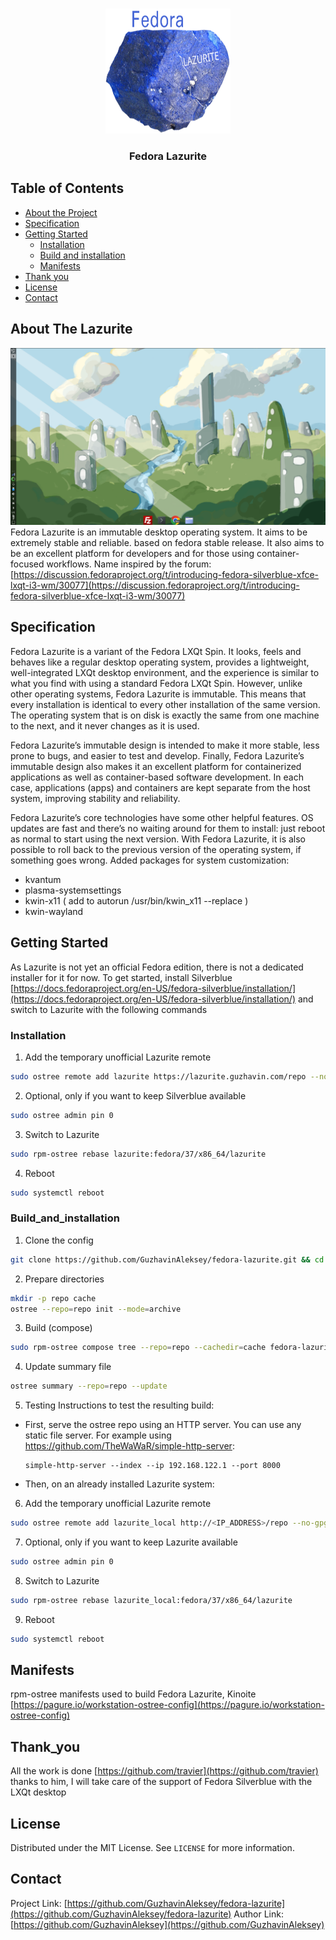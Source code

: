 
<!-- PROJECT LOGO -->
<br />
<p align="center">

  <a href="https://github.com/GuzhavinAleksey/fedora-lazurite">
    <img src="lazurite-logo.png" alt="Logo" width="200" height="200">
  </a>

  <h3 align="center">Fedora Lazurite</h3>
                                                                                                                                                                                            
                                                                                                                                                                                            
<!-- TABLE OF CONTENTS -->                                                                                                                                                                  
## Table of Contents

* [About the Project](#about-the-project)
* [Specification](#specification)
* [Getting Started](#getting-started)
  * [Installation](#installation)
  * [Build and installation](#Build_and_installation)
  * [Manifests](#Manifests)
* [Thank you](#Thank_you)
* [License](#license)
* [Contact](#contact)


<!-- ABOUT THE PROJECT -->
## About The Lazurite
![Product Name Screen Shot][product-screenshot]
Fedora Lazurite is an immutable desktop operating system. It aims to be extremely stable and reliable. based on fedora stable release. It also aims to be an excellent platform for developers and for those using container-focused workflows.
Name inspired by the forum: [https://discussion.fedoraproject.org/t/introducing-fedora-silverblue-xfce-lxqt-i3-wm/30077](https://discussion.fedoraproject.org/t/introducing-fedora-silverblue-xfce-lxqt-i3-wm/30077)
<!-- Specification -->
## Specification

Fedora Lazurite is a variant of the Fedora LXQt Spin. It looks, feels and behaves like a regular desktop operating system, provides a lightweight, well-integrated LXQt desktop environment, and the experience is similar to what you find with using a standard Fedora LXQt Spin.
However, unlike other operating systems, Fedora Lazurite is immutable. This means that every installation is identical to every other installation of the same version. The operating system that is on disk is exactly the same from one machine to the next, and it never changes as it is used.

Fedora Lazurite’s immutable design is intended to make it more stable, less prone to bugs, and easier to test and develop. Finally, Fedora Lazurite’s immutable design also makes it an excellent platform for containerized applications as well as container-based software development. In each case, applications (apps) and containers are kept separate from the host system, improving stability and reliability.

Fedora Lazurite’s core technologies have some other helpful features. OS updates are fast and there’s no waiting around for them to install: just reboot as normal to start using the next version. With Fedora Lazurite, it is also possible to roll back to the previous version of the operating system, if something goes wrong.
Added packages for system customization:

* kvantum 
* plasma-systemsettings
* kwin-x11 ( add to autorun /usr/bin/kwin_x11 --replace )
* kwin-wayland



<!-- GETTING STARTED -->
## Getting Started
As Lazurite is not yet an official Fedora edition, there is not a dedicated installer for it for now. To get started, install Silverblue [https://docs.fedoraproject.org/en-US/fedora-silverblue/installation/](https://docs.fedoraproject.org/en-US/fedora-silverblue/installation/) and switch to Lazurite with the following commands


### Installation

1. Add the temporary unofficial Lazurite remote
```sh
sudo ostree remote add lazurite https://lazurite.guzhavin.com/repo --no-gpg-verify
```
2. Optional, only if you want to keep Silverblue available
```sh
sudo ostree admin pin 0
```
3. Switch to Lazurite
```sh
sudo rpm-ostree rebase lazurite:fedora/37/x86_64/lazurite
```
4. Reboot
```sh
sudo systemctl reboot
```
### Build_and_installation

1. Clone the config

```sh
git clone https://github.com/GuzhavinAleksey/fedora-lazurite.git && cd fedora-lazurite
```
2. Prepare directories
```sh
mkdir -p repo cache
ostree --repo=repo init --mode=archive
```
3. Build (compose)
```sh
sudo rpm-ostree compose tree --repo=repo --cachedir=cache fedora-lazurite.yaml
```
4. Update summary file
```sh
ostree summary --repo=repo --update
```
5. Testing
Instructions to test the resulting build:

- First, serve the ostree repo using an HTTP server. You can use any static file server. For example using <https://github.com/TheWaWaR/simple-http-server>:

  ```
  simple-http-server --index --ip 192.168.122.1 --port 8000
  ```

- Then, on an already installed Lazurite system:

6. Add the temporary unofficial Lazurite remote
```sh
sudo ostree remote add lazurite_local http://<IP_ADDRESS>/repo --no-gpg-verify
```
7. Optional, only if you want to keep Lazurite available
```sh
sudo ostree admin pin 0
```
8. Switch to Lazurite
```sh
sudo rpm-ostree rebase lazurite_local:fedora/37/x86_64/lazurite
```
9. Reboot
```sh
sudo systemctl reboot
```
<!-- Manifests -->
## Manifests
rpm-ostree manifests used to build Fedora Lazurite, Kinoite [https://pagure.io/workstation-ostree-config](https://pagure.io/workstation-ostree-config) <!-- Thank_you -->
## Thank_you
All the work is done [https://github.com/travier](https://github.com/travier) thanks to him, I will take care of the support of Fedora Silverblue with the LXQt desktop

<!-- LICENSE -->
## License

Distributed under the MIT License. See `LICENSE` for more information.

<!-- CONTACT -->
## Contact


Project Link: [https://github.com/GuzhavinAleksey/fedora-lazurite](https://github.com/GuzhavinAleksey/fedora-lazurite)
Author Link: [https://github.com/GuzhavinAleksey](https://github.com/GuzhavinAleksey)

<!-- IMAGES -->
[product-screenshot]: lazurite-im.png
